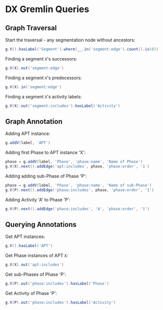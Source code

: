 # DX Gremlin Queries

## Graph Traversal

Start the traversal - any segmentation node without ancestors:
```groovy
g.V().hasLabel('Segment').where(__.in('segment:edge').count().is(0))
```

Finding a segment `X`'s successors:
```groovy
g.V(X).out('segment:edge')
```

Finding a segment `X`'s predecessors:
```groovy
g.V(X).in('segment:edge')
```

Finding a segment `X`'s activity labels:
```groovy
g.V(X).out('segment:includes').hasLabel('Activity')
```

## Graph Annotation

Adding APT instance:
```groovy
g.addV(label, 'APT')
```

Adding first Phase to APT instance 'X':
```groovy
phase = g.addV(label, 'Phase', 'phase:name', 'Name of Phase')
g.V(X).next().addEdge('apt:includes', phase, 'phase:order', '1')
```

Adding adding sub-Phase of Phase 'P':
```groovy
phase = g.addV(label, 'Phase', 'phase:name', 'Name of sub-Phase')
g.V(P).next().addEdge('phase:includes', phase, 'phase:order', '1')
```

Adding Activity 'A' to Phase 'P':
```groovy
g.V(P).next().addEdge('phase:includes', 'A', 'phase:order', '1')
```

## Querying Annotations

Get APT instances:
```groovy
g.V().hasLabel('APT')
```

Get Phase instances of APT `X`:
```groovy
g.V(X).out('apt:includes')
```

Get sub-Phases of Phase 'P':
```groovy
g.V(P).out('phase:includes').hasLabel('Phase')
```

Get Activity of Phase 'P':
```groovy
g.V(P).out('phase:includes').hasLabel('Activity')
```
